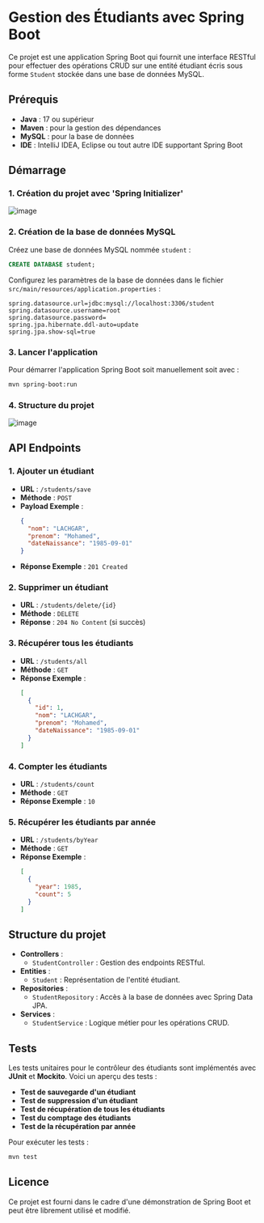 # Gestion des Étudiants avec Spring Boot

Ce projet est une application Spring Boot qui fournit une interface RESTful pour effectuer des opérations CRUD sur une entité étudiant écris sous forme `Student` stockée dans une base de données MySQL.

## **Prérequis**

- **Java** : 17 ou supérieur
- **Maven** : pour la gestion des dépendances
- **MySQL** : pour la base de données
- **IDE** : IntelliJ IDEA, Eclipse ou tout autre IDE supportant Spring Boot

## **Démarrage**
### 1. Création du projet avec 'Spring Initializer' 
![image](https://github.com/user-attachments/assets/28c9a240-49c5-4ba1-907a-0caf797fe4c5)

### 2. Création de la base de données MySQL
Créez une base de données MySQL nommée `student` :
```sql
CREATE DATABASE student;
```

Configurez les paramètres de la base de données dans le fichier `src/main/resources/application.properties` :
```properties
spring.datasource.url=jdbc:mysql://localhost:3306/student
spring.datasource.username=root
spring.datasource.password=
spring.jpa.hibernate.ddl-auto=update
spring.jpa.show-sql=true
```

### 3. Lancer l'application
Pour démarrer l'application Spring Boot soit manuellement soit avec :
```bash
mvn spring-boot:run
```
### 4. Structure du projet 
![image](https://github.com/user-attachments/assets/db36a2f6-5a84-4be2-ba27-c80799f75f68)


## **API Endpoints**

### 1. Ajouter un étudiant
- **URL** : `/students/save`
- **Méthode** : `POST`
- **Payload Exemple** :
  ```json
  {
    "nom": "LACHGAR",
    "prenom": "Mohamed",
    "dateNaissance": "1985-09-01"
  }
  ```
- **Réponse Exemple** : `201 Created`

### 2. Supprimer un étudiant
- **URL** : `/students/delete/{id}`
- **Méthode** : `DELETE`
- **Réponse** : `204 No Content` (si succès)

### 3. Récupérer tous les étudiants
- **URL** : `/students/all`
- **Méthode** : `GET`
- **Réponse Exemple** :
  ```json
  [
    {
      "id": 1,
      "nom": "LACHGAR",
      "prenom": "Mohamed",
      "dateNaissance": "1985-09-01"
    }
  ]
  ```

### 4. Compter les étudiants
- **URL** : `/students/count`
- **Méthode** : `GET`
- **Réponse Exemple** : `10`

### 5. Récupérer les étudiants par année
- **URL** : `/students/byYear`
- **Méthode** : `GET`
- **Réponse Exemple** :
  ```json
  [
    {
      "year": 1985,
      "count": 5
    }
  ]
  ```

## **Structure du projet**

- **Controllers** :
  - `StudentController` : Gestion des endpoints RESTful.
- **Entities** :
  - `Student` : Représentation de l'entité étudiant.
- **Repositories** :
  - `StudentRepository` : Accès à la base de données avec Spring Data JPA.
- **Services** :
  - `StudentService` : Logique métier pour les opérations CRUD.

## **Tests**

Les tests unitaires pour le contrôleur des étudiants sont implémentés avec **JUnit** et **Mockito**. Voici un aperçu des tests :
- **Test de sauvegarde d'un étudiant**
- **Test de suppression d'un étudiant**
- **Test de récupération de tous les étudiants**
- **Test du comptage des étudiants**
- **Test de la récupération par année**

Pour exécuter les tests :
```bash
mvn test
```

## **Licence**

Ce projet est fourni dans le cadre d'une démonstration de Spring Boot et peut être librement utilisé et modifié.

